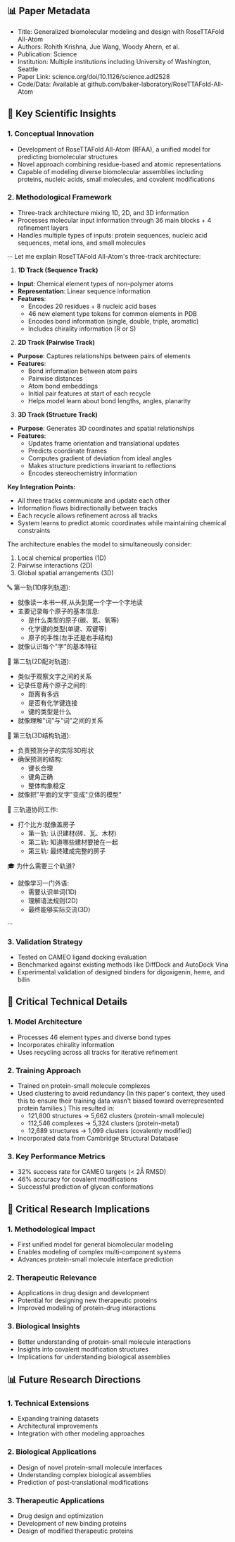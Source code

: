 ## 📊 Paper Metadata
- Title: Generalized biomolecular modeling and design with RoseTTAFold All-Atom
- Authors: Rohith Krishna, Jue Wang, Woody Ahern, et al.
- Publication: Science
- Institution: Multiple institutions including University of Washington, Seattle
- Paper Link: science.org/doi/10.1126/science.adl2528
- Code/Data: Available at github.com/baker-laboratory/RoseTTAFold-All-Atom

## 🔄 Key Scientific Insights
### 1. Conceptual Innovation
- Development of RoseTTAFold All-Atom (RFAA), a unified model for predicting biomolecular structures
- Novel approach combining residue-based and atomic representations
- Capable of modeling diverse biomolecular assemblies including proteins, nucleic acids, small molecules, and covalent modifications

### 2. Methodological Framework
- Three-track architecture mixing 1D, 2D, and 3D information
- Processes molecular input information through 36 main blocks + 4 refinement layers
- Handles multiple types of inputs: protein sequences, nucleic acid sequences, metal ions, and small molecules

···
Let me explain RoseTTAFold All-Atom's three-track architecture:

1. **1D Track (Sequence Track)**
- **Input**: Chemical element types of non-polymer atoms
- **Representation**: Linear sequence information
- **Features**:
  - Encodes 20 residues + 8 nucleic acid bases
  - 46 new element type tokens for common elements in PDB
  - Encodes bond information (single, double, triple, aromatic)
  - Includes chirality information (R or S)

2. **2D Track (Pairwise Track)**
- **Purpose**: Captures relationships between pairs of elements
- **Features**:
  - Bond information between atom pairs
  - Pairwise distances
  - Atom bond embeddings 
  - Initial pair features at start of each recycle
  - Helps model learn about bond lengths, angles, planarity

3. **3D Track (Structure Track)**
- **Purpose**: Generates 3D coordinates and spatial relationships
- **Features**:
  - Updates frame orientation and translational updates
  - Predicts coordinate frames
  - Computes gradient of deviation from ideal angles
  - Makes structure predictions invariant to reflections
  - Encodes stereochemistry information

**Key Integration Points:**
- All three tracks communicate and update each other
- Information flows bidirectionally between tracks
- Each recycle allows refinement across all tracks
- System learns to predict atomic coordinates while maintaining chemical constraints

The architecture enables the model to simultaneously consider:
1. Local chemical properties (1D)
2. Pairwise interactions (2D)
3. Global spatial arrangements (3D)

🔤 第一轨(1D序列轨道):
- 就像读一本书一样,从头到尾一个字一个字地读
- 主要记录每个原子的基本信息:
  - 是什么类型的原子(碳、氮、氧等)
  - 化学键的类型(单键、双键等)
  - 原子的手性(左手还是右手结构)
- 就像认识每个"字"的基本特征

🔄 第二轨(2D配对轨道):
- 类似于观察文字之间的关系
- 记录任意两个原子之间的:
  - 距离有多远
  - 是否有化学键连接
  - 键的类型是什么
- 就像理解"词"与"词"之间的关系

🎯 第三轨(3D结构轨道):
- 负责预测分子的实际3D形状
- 确保预测的结构:
  - 键长合理
  - 键角正确
  - 整体构象稳定
- 就像把"平面的文字"变成"立体的模型"

🔗 三轨道协同工作:
- 打个比方:就像盖房子
  - 第一轨: 认识建材(砖、瓦、木材)
  - 第二轨: 知道哪些建材要接在一起
  - 第三轨: 最终建成完整的房子

🎓 为什么需要三个轨道?
- 就像学习一门外语:
  - 需要认识单词(1D)
  - 理解语法规则(2D)
  - 最终能够实际交流(3D)

···
### 3. Validation Strategy
- Tested on CAMEO ligand docking evaluation
- Benchmarked against existing methods like DiffDock and AutoDock Vina
- Experimental validation of designed binders for digoxigenin, heme, and bilin

## 🔬 Critical Technical Details
### 1. Model Architecture
- Processes 46 element types and diverse bond types
- Incorporates chirality information
- Uses recycling across all tracks for iterative refinement

### 2. Training Approach
- Trained on protein-small molecule complexes
- Used clustering to avoid redundancy
  (In this paper's context, they used this to ensure their training data wasn't biased toward overrepresented protein families.) This resulted in:
  - 121,800 structures → 5,662 clusters (protein-small molecule)
  - 112,546 complexes → 5,324 clusters (protein-metal)
  - 12,689 structures → 1,099 clusters (covalently modified)
- Incorporated data from Cambridge Structural Database

### 3. Key Performance Metrics
- 32% success rate for CAMEO targets (< 2Å RMSD)
- 46% accuracy for covalent modifications
- Successful prediction of glycan conformations

## 💭 Critical Research Implications
### 1. Methodological Impact
- First unified model for general biomolecular modeling
- Enables modeling of complex multi-component systems
- Advances protein-small molecule interface prediction

### 2. Therapeutic Relevance
- Applications in drug design and development
- Potential for designing new therapeutic proteins
- Improved modeling of protein-drug interactions

### 3. Biological Insights
- Better understanding of protein-small molecule interactions
- Insights into covalent modification structures
- Implications for understanding biological assemblies

## 📊 Future Research Directions
### 1. Technical Extensions
- Expanding training datasets
- Architectural improvements
- Integration with other modeling approaches

### 2. Biological Applications
- Design of novel protein-small molecule interfaces
- Understanding complex biological assemblies
- Prediction of post-translational modifications

### 3. Therapeutic Applications
- Drug design and optimization
- Development of new binding proteins
- Design of modified therapeutic proteins
